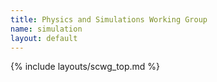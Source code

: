 ```yaml
---
title: Physics and Simulations Working Group
name: simulation
layout: default
---
```


{% include layouts/scwg_top.md %}
